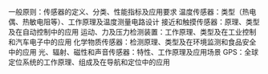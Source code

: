 一般原则：传感器的定义、分类、性能指标及应用要求
温度传感器：类型（热电偶、热敏电阻等）、工作原理及温度测量电路设计
接近和触摸传感器：原理、类型及在自动控制中的应用
运动、力及压力检测装置：工作原理、类型及在工业控制和汽车电子中的应用
化学物质传感器：检测原理、类型及在环境监测和食品安全中的应用
光、辐射、磁性和声音传感器：特性、工作原理及应用场景
GPS：全球定位系统的工作原理、组成及在导航和定位中的应用
